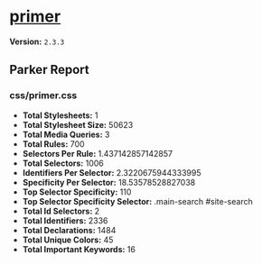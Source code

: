 # [primer]( http://primercss.io )

**Version:** `2.3.3`

## Parker Report

### css/primer.css

- **Total Stylesheets:** 1
- **Total Stylesheet Size:** 50623
- **Total Media Queries:** 3
- **Total Rules:** 700
- **Selectors Per Rule:** 1.437142857142857
- **Total Selectors:** 1006
- **Identifiers Per Selector:** 2.3220675944333995
- **Specificity Per Selector:** 18.53578528827038
- **Top Selector Specificity:** 110
- **Top Selector Specificity Selector:** .main-search #site-search
- **Total Id Selectors:** 2
- **Total Identifiers:** 2336
- **Total Declarations:** 1484
- **Total Unique Colors:** 45
- **Total Important Keywords:** 16
